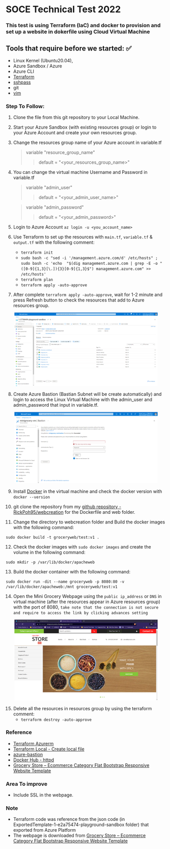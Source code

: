 # SOCE Technical Test 2022 #

### This test is using Terraform (IaC) and docker to provision and set up a website in dokerfile using Cloud Virtual Machine
## Tools that require before we started: :white_check_mark:

* Linux Kernel (Ubuntu20.04),
* Azure Sandbox / Azure 
* Azure CLI
* [Terraform](https://cloudlinuxtech.com/install-terraform-on-ubuntu-uninstall-terraform/)
* [sshpass](https://installati.one/ubuntu/20.04/sshpass/)
* git
* [vim](https://www.cyberciti.biz/faq/howto-install-vim-on-ubuntu-linux/)

### Step To Follow: 

1. Clone the file from this git repository to your Local Machine.
2. Start your Azure Sandbox (with existing resources group) or login to your Azure Account and create your own resources group.
3. Change the resources group name of your Azure account in variable.tf 
    > variable "resource_group_name" 
    >> default = "<your_resources_group_name>"
4. You can change the virtual machine Username and Password in variable.tf 
    > variable "admin_user"
    >> default = "<your_admin_user_name>"
    
    > variable "admin_password" 
    >> default = "<your_admin_password>"
5. Login to Azure Account ```az login -u <you_account_name>```
6. Use Terraform to set up the resources with `main.tf`, `variable.tf` & `output.tf` with the following comment: 
   * `terraform init`
   * `sudo bash -c "sed -i '/management.azure.com/d' /etc/hosts" ; sudo bash -c 'echo  "$(dig management.azure.com | grep -E -o "([0-9]{1,3}[\.]){3}[0-9]{1,3}$") management.azure.com" >> /etc/hosts'`
   * `terraform plan`
   * `terraform apply -auto-approve`
7. After complete `terraform apply -auto-approve`, wait for 1-2 minute and press Refresh button to check the resources that add to Azure resources group.
<p align="center">
  <img src="./images/resources_portal.png" width="450" title="private connection">

8. Create Azure Bastion (Bastian Subnet will be create automatically) and login to access the Linux Virtual Machine with the admin_user and admin_password that input in variable.tf.
<p align="center">
  <img src="./images/bastian.png" width="450" title="private connection">

9. Install [Docker](https://www.digitalocean.com/community/tutorials/how-to-install-and-use-docker-on-ubuntu-20-04) in the virtual machine and check the docker version with `docker --version` 

10. git clone the repository from my [github repository - RickPoh95/webcreation](https://github.com/RickPoh95/webcreation) for the Dockerfile and web folder.

11. Change the directory to webcreation folder and Build the docker images with the following command:
```
sudo docker build -t groceryweb/test:v1 .
```

12. Check the docker images with `sudo docker images` and create the volume in the following command: 
```
sudo mkdir -p /var/lib/docker/apacheweb
```

13. Build the docker container with the following command:
```
sudo docker run -dit --name groceryweb -p 8080:80 -v /var/lib/docker/apacheweb:/mnt groceryweb/test:v1
```

14. Open the Mini Grocery Webpage using the `public ip_address` or `DNS` in virtual machine (after the resources appear in Azure resources group) with the port of 8080, `take note that the connection is not secure and require to access the link by clicking advances setting`
<p align="center">
  <img src="./images/minigrocery_page.png" width="450" title="private connection">


15. Delete all the resources in resources group by using the terraform comment:
    * `terraform destroy -auto-approve`

### Reference

* [Terraform Azurerm](https://registry.terraform.io/providers/hashicorp/azurerm/latest/docs/resources/network_security_group)
* [Terraform Local - Create local file](https://registry.terraform.io/providers/hashicorp/local/latest/docs/resources/file)
* [azure-bastion](https://registry.terraform.io/modules/kumarvna/azure-bastion/azurerm/latest)
* [Docker Hub - httpd](https://hub.docker.com/_/httpd)
* [Grocery Store – Ecommerce Category Flat Bootstrap Responsive Website Template](https://w3layouts.com/template/grocery-store-ecommerce-online-shopping-category-flat-bootstrap-responsive-web-template/)

### Area To improve
* Include SSL in the webpage.


### Note

* Terraform code was reference from the json code (in ExportedTemplate-1-e2a75474-playground-sandbox folder) that exported from Azure Platform
* The webpage is downloaded from [Grocery Store – Ecommerce Category Flat Bootstrap Responsive Website Template](https://w3layouts.com/template/grocery-store-ecommerce-online-shopping-category-flat-bootstrap-responsive-web-template/)






    



